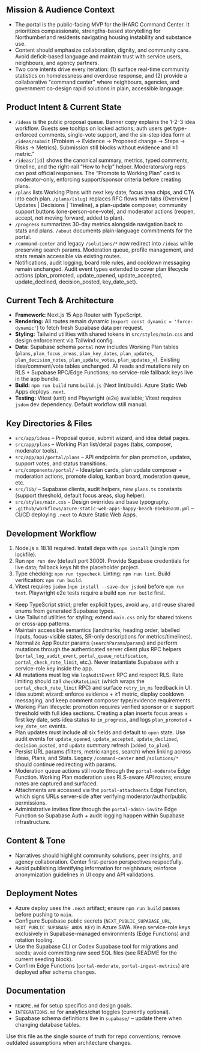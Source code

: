 ## Mission & Audience Context
- The portal is the public-facing MVP for the IHARC Command Center. It prioritizes compassionate, strengths-based storytelling for Northumberland residents navigating housing instability and substance use.
- Content should emphasize collaboration, dignity, and community care. Avoid deficit-based language and maintain trust with service users, neighbours, and agency partners.
- Two core intents drive every iteration: (1) surface real-time community statistics on homelessness and overdose response, and (2) provide a collaborative "command center" where neighbours, agencies, and government co-design rapid solutions in plain, accessible language. 

## Product Intent & Current State
- `/ideas` is the public proposal queue. Banner copy explains the 1-2-3 idea workflow. Guests see tooltips on locked actions; auth users get type-enforced comments, single-vote support, and the six-step idea form at `/ideas/submit` (Problem → Evidence → Proposed change → Steps → Risks → Metrics). Submission still blocks without evidence and ≥1 metric." 
- `/ideas/[id]` shows the canonical summary, metrics, typed comments, timeline, and the right-rail “How to help” helper. Moderators/org reps can post official responses. The “Promote to Working Plan” card is moderator-only, enforcing support/sponsor criteria before creating plans.
- `/plans` lists Working Plans with next key date, focus area chips, and CTA into each plan. `/plans/[slug]` replaces RFC flows with tabs (Overview | Updates | Decisions | Timeline), a plan-update composer, community support buttons (one-person-one-vote), and moderator actions (reopen, accept, not moving forward, added to plan).
- `/progress` summarizes 30-day metrics alongside navigation back to stats and plans. `/about` documents plain-language commitments for the portal.
- `/command-center` and legacy `/solutions/*` now redirect into `/ideas` while preserving search params. Moderation queue, profile management, and stats remain accessible via existing routes.
- Notifications, audit logging, board role rules, and cooldown messaging remain unchanged. Audit event types extended to cover plan lifecycle actions (plan_promoted, update_opened, update_accepted, update_declined, decision_posted, key_date_set).

## Current Tech & Architecture
- **Framework:** Next.js 15 App Router with TypeScript.
- **Rendering:** All routes remain dynamic (`export const dynamic = 'force-dynamic'`) to fetch fresh Supabase data per request.
- **Styling:** Tailwind utilities with shared tokens in `src/styles/main.css` and design enforcement via Tailwind config.
- **Data:** Supabase schema `portal` now includes Working Plan tables (`plans`, `plan_focus_areas`, `plan_key_dates`, `plan_updates`, `plan_decision_notes`, `plan_update_votes`, `plan_updates_v`). Existing idea/comment/vote tables unchanged. All reads and mutations rely on RLS + Supabase RPC/Edge Functions; no service-role fallback keys live in the app bundle.
- **Build:** `npm run build` runs `build.js` (Next lint/build). Azure Static Web Apps deploys `.next`.
- **Testing:** Vitest (unit) and Playwright (e2e) available; Vitest requires `jsdom` dev dependency. Default workflow still manual.

## Key Directories & Files
- `src/app/ideas` – Proposal queue, submit wizard, and idea detail pages.
- `src/app/plans` – Working Plan list/detail pages (tabs, composer, moderator tools).
- `src/app/api/portal/plans` – API endpoints for plan promotion, updates, support votes, and status transitions.
- `src/components/portal/` – Idea/plan cards, plan update composer + moderation actions, promote dialog, kanban board, moderation queue, etc.
- `src/lib/` – Supabase clients, audit helpers, new `plans.ts` constants (support threshold, default focus areas, slug helper).
- `src/styles/main.css` – Design overrides and base typography.
- `.github/workflows/azure-static-web-apps-happy-beach-01eb36a10.yml` – CI/CD deploying `.next` to Azure Static Web Apps.

## Development Workflow
1. Node.js ≥ 18.18 required. Install deps with `npm install` (single npm lockfile).
2. Run `npm run dev` (default port 3000). Provide Supabase credentials for live data; fallback keys hit the placeholder project.
3. Type checking: `npm run typecheck`. Linting: `npm run lint`. Build verification: `npm run build`.
4. Vitest requires `jsdom` (`npm install --save-dev jsdom`) before `npm run test`. Playwright e2e tests require a build `npm run build` first.

- Keep TypeScript strict; prefer explicit types, avoid `any`, and reuse shared enums from generated Supabase types.
- Use Tailwind utilities for styling; extend `main.css` only for shared tokens or cross-app patterns.
- Maintain accessible semantics (landmarks, heading order, labelled inputs, focus-visible states, SR-only descriptions for metrics/timelines).
- Normalize App Router params (`searchParams`/`params`) and perform mutations through the authenticated server client plus RPC helpers (`portal_log_audit_event`, `portal_queue_notification`, `portal_check_rate_limit`, etc.). Never instantiate Supabase with a service-role key inside the app.
- All mutations must log via `logAuditEvent` RPC and respect RLS. Rate limiting should call `checkRateLimit` (which wraps the `portal_check_rate_limit` RPC) and surface `retry_in_ms` feedback in UI.
- Idea submit wizard: enforce evidence + ≥1 metric, display cooldown messaging, and keep comment composer type/evidence requirements.
- Working Plan lifecycle: promotion requires verified sponsor or ≥ support threshold with full idea sections. Creating a plan inserts focus areas + first key date, sets idea status to `in_progress`, and logs `plan_promoted` + `key_date_set` events.
- Plan updates must include all six fields and default to `open` state. Use audit events for `update_opened`, `update_accepted`, `update_declined`, `decision_posted`, and `update` summary refresh (`added_to_plan`).
- Persist URL params (filters, metric ranges, search) when linking across Ideas, Plans, and Stats. Legacy `/command-center` and `/solutions/*` should continue redirecting with params.
- Moderation queue actions still route through the `portal-moderate` Edge Function. Working Plan moderation uses RLS-aware API routes; ensure notes are captured and surfaced.
- Attachments are accessed via the `portal-attachments` Edge Function, which signs URLs server-side after verifying moderator/author/public permissions.
- Administrative invites flow through the `portal-admin-invite` Edge Function so Supabase Auth + audit logging happen within Supabase infrastructure.

## Content & Tone
- Narratives should highlight community solutions, peer insights, and agency collaboration. Center first-person perspectives respectfully.
- Avoid publishing identifying information for neighbours; reinforce anonymization guidelines in UI copy and API validations.

## Deployment Notes
- Azure deploy uses the `.next` artifact; ensure `npm run build` passes before pushing to `main`.
- Configure Supabase public secrets (`NEXT_PUBLIC_SUPABASE_URL`, `NEXT_PUBLIC_SUPABASE_ANON_KEY`) in Azure SWA. Keep service-role keys exclusively in Supabase-managed environments (Edge Functions) and rotation tooling.
- Use the Supabase CLI or Codex Supabase tool for migrations and seeds; avoid committing raw seed SQL files (see README for the current seeding block).
- Confirm Edge Functions (`portal-moderate`, `portal-ingest-metrics`) are deployed after schema changes.

## Documentation
- `README.md` for setup specifics and design goals.
- `INTEGRATIONS.md` for analytics/chat toggles (currently optional).
- Supabase schema definitions live in `supabase/` – update there when changing database tables.

Use this file as the single source of truth for repo conventions; remove outdated assumptions when architecture changes.


